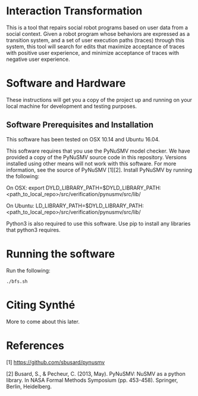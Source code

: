 # Interaction Transformation

This is a tool that repairs social robot programs based on user data from a social context. Given a robot program whose behaviors are expressed as a transition system, and a set of user execution paths (traces) through this system, this tool will search for edits that maximize acceptance of traces with positive user experience, and minimize acceptance of traces with negative user experience.

# Software and Hardware

These instructions will get you a copy of the project up and running on your local machine for development and testing purposes.

## Software Prerequisites and Installation

This software has been tested on OSX 10.14 and Ubuntu 16.04.

This software requires that you use the PyNuSMV model checker. We have provided a copy of the PyNuSMV source code in this repository. Versions installed using other means will not work with this software. For more information, see the source of PyNuSMV [1][2]. Install PyNuSMV by running the following:

On OSX:
export DYLD_LIBRARY_PATH=$DYLD_LIBRARY_PATH:<path_to_local_repo>/src/verification/pynusmv/src/lib/

On Ubuntu:
LD_LIBRARY_PATH=$DYLD_LIBRARY_PATH:<path_to_local_repo>/src/verification/pynusmv/src/lib/

Python3 is also required to use this software. Use pip to install any libraries that python3 requires.

# Running the software

Run the following:

```
./bfs.sh
```

# Citing Synthé

More to come about this later.

# References

[1] https://github.com/sbusard/pynusmv

[2] Busard, S., & Pecheur, C. (2013, May). PyNuSMV: NuSMV as a python library. In NASA Formal Methods Symposium (pp. 453-458). Springer, Berlin, Heidelberg.
